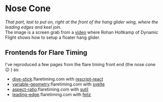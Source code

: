 # Nose Cone
_That part, last to put on, right at the front of the hang glider wing, where the leading edges and keel join._  
The image is a screen grab from a [video](https://www.youtube.com/watch?v=P49uuEy2Fls) where Rohan Holtkamp of Dynamic Flight shows how to setup a floater hang glider.

## Frontends for Flare Timing

I've reproduced a few pages from the flare timing front end (the nose cone 😉 ) as:

* [dive-stick](http://divestick.flaretiming.com).flaretiming.com with [rescript-react](https://rescript-lang.org/)
* [variable-geometry](http://svelte.flaretiming.com).flaretiming.com with [svelte](https://svelte.dev/)
* [aspect-ratio](http://sutil.flaretiming.com).flaretiming.com with [sutil](https://sutil.dev/)
* [leading-edge](http://feliz.flaretiming.com).flaretiming.com with [feliz](https://zaid-ajaj.github.io/Feliz/)
